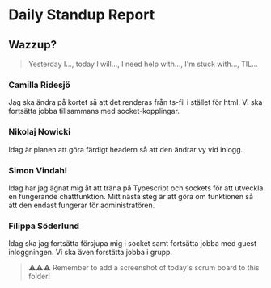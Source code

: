 # Daily Standup Report

## Wazzup?
> Yesterday I…, today I will…, I need help with…, I'm stuck with…, TIL…

### Camilla Ridesjö
Jag ska ändra på kortet så att det renderas från ts-fil i stället för html. Vi ska fortsätta jobba tillsammans med socket-kopplingar. 

### Nikolaj Nowicki
Idag är planen att göra färdigt headern så att den ändrar vy vid inlogg.

### Simon Vindahl
Idag har jag ägnat mig åt att träna på Typescript och sockets för att utveckla en fungerande chattfunktion. Mitt nästa steg är att göra om funktionen så att den endast fungerar för administratören. 

### Filippa Söderlund
Idag ska jag fortsätta försjupa mig i socket samt fortsätta jobba med guest inloggningen. Vi ska även forstätta jobba i grupp. 


> ⚠️⚠️⚠️ Remember to add a screenshot of today's scrum board to this folder!
